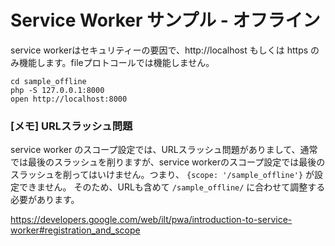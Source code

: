 # Service Worker サンプル - オフライン

service workerはセキュリティーの要因で、http://localhost もしくは https のみ機能します。fileプロトコールでは機能しません。

```
cd sample_offline
php -S 127.0.0.1:8000
open http://localhost:8000
```

### [メモ] URLスラッシュ問題

service worker のスコープ設定では、URLスラッシュ問題がありまして、通常では最後のスラッシュを削りますが、service workerのスコープ設定では最後のスラッシュを削ってはいけません。つまり、 `{scope: '/sample_offline'}` が設定できません。 そのため、URLも含めて `/sample_offline/` に合わせて調整する必要があります。

https://developers.google.com/web/ilt/pwa/introduction-to-service-worker#registration_and_scope